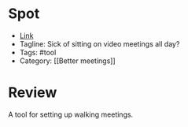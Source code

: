 # Spot
- [Link](https://www.meetwithspot.com)
- Tagline: Sick of sitting on video meetings all day?
- Tags: #tool
- Category: [[Better meetings]]

# Review
A tool for setting up walking meetings.
